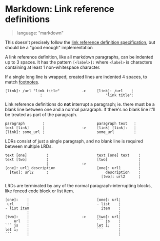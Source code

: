# Markdown: Link reference definitions

> language: "markdown"

This doesn't precisely follow the [link reference definition
specification](https://spec.commonmark.org/current/#link-reference-definitions), but
should be a "good enough" implementation

A link reference definition, like all markdown paragraphs, can be indented up to 3 spaces.
It has the pattern `[<label>]:` where `<label>` is characters containing at least 1
non-whitespace character.

If a single long line is wrapped, created lines are indented 4 spaces, to match
[footnotes](footnotes.md).

    [link]: /url "link title"          ->     [link]: /url    ¦
                    ¦                             "link title"¦


Link reference definitions do **not** interrupt a paragraph; ie. there must be a blank
line between one and a normal paragraph. If there's no blank line it'll be treated as part
of the paragraph.

    paragraph        ¦                        paragraph text   ¦
    text [link]      ¦                 ->     [link] [link]:   ¦
    [link]: some_url ¦                        some_url         ¦


LDRs consist of just a single paragraph, and no blank line is required between multiple
LRDs.

    text [one]         ¦                      text [one] text    ¦
    text [two]         ¦                      [two]              ¦
                       ¦               ->                        ¦
    [one]: url1 description                   [one]: url1        ¦
      [two]: url2      ¦                          description    ¦
                                                [two]: url2      ¦


LRDs are terminated by any of the normal paragraph-interrupting blocks, like fenced code
block or list item.

    [one]:    ¦                               [one]: url¦
     url      ¦                               - list    ¦
    - list item                                 item    ¦
              ¦                                         ¦
    [two]:    ¦                        ->     [two]: url¦
        url   ¦                               ``` js    ¦
    ``` js    ¦                               let i;    ¦
    let i;    ¦                               ```       ¦
    ```       ¦                                         ¦
